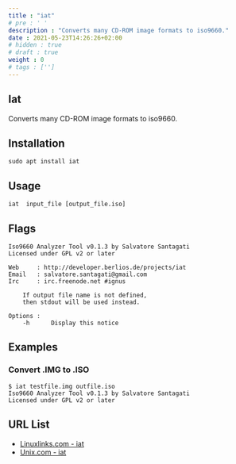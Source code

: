 ```yaml
---
title : "iat"
# pre : ' '
description : "Converts many CD-ROM image formats to iso9660."
date : 2021-05-23T14:26:26+02:00
# hidden : true
# draft : true
weight : 0
# tags : ['']
---
```


## Iat

Converts many CD-ROM image formats to iso9660.

## Installation

```plain
sudo apt install iat
```

## Usage

```plain
iat  input_file [output_file.iso]
```

## Flags

```plain
Iso9660 Analyzer Tool v0.1.3 by Salvatore Santagati
Licensed under GPL v2 or later

Web     : http://developer.berlios.de/projects/iat
Email   : salvatore.santagati@gmail.com
Irc     : irc.freenode.net #ignus

    If output file name is not defined, 
    then stdout will be used instead.

Options :
    -h      Display this notice
```

## Examples

### Convert .IMG to .ISO

```plain
$ iat testfile.img outfile.iso
Iso9660 Analyzer Tool v0.1.3 by Salvatore Santagati
Licensed under GPL v2 or later
```

## URL List

* [Linuxlinks.com - iat](https://www.linuxlinks.com/iat/)
* [Unix.com - iat](https://www.unix.com/man-page/debian/1/iat/)
